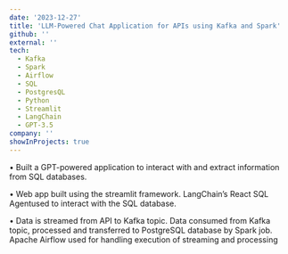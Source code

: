 ```yaml
---
date: '2023-12-27'
title: 'LLM-Powered Chat Application for APIs using Kafka and Spark'
github: ''
external: ''
tech:
  - Kafka
  - Spark
  - Airflow
  - SQL
  - PostgresQL
  - Python
  - Streamlit
  - LangChain
  - GPT-3.5
company: ''
showInProjects: true
---
```


• Built a GPT-powered application to interact with and extract information from SQL databases.

• Web app built using the streamlit framework. LangChain’s React SQL Agentused to interact with the SQL
database.

• Data is streamed from API to Kafka topic. Data consumed from Kafka topic, processed and transferred to
PostgreSQL database by Spark job. Apache Airflow used for handling execution of streaming and processing